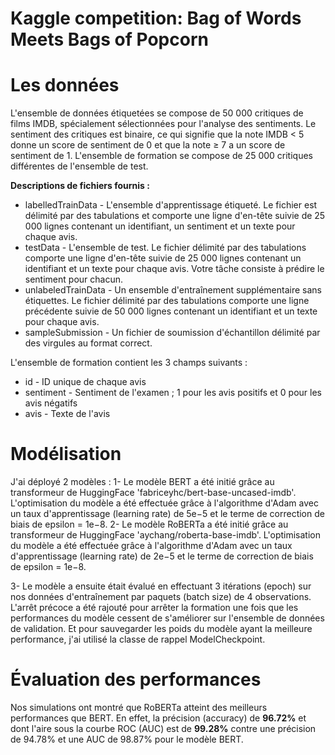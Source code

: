 # Kaggle competition: Bag of Words Meets Bags of Popcorn
# Les données
L'ensemble de données étiquetées se compose de 50 000 critiques de films IMDB, spécialement sélectionnées pour l'analyse des sentiments.
Le sentiment des critiques est binaire, ce qui signifie que la note IMDB < 5 donne un score de sentiment de 0 et que la note ≥ 7 a un score de sentiment de 1.
L'ensemble de formation se compose de 25 000 critiques différentes de l'ensemble de test.

**Descriptions de fichiers fournis :**
- labelledTrainData - L'ensemble d'apprentissage étiqueté. Le fichier est délimité par des tabulations et comporte une ligne d'en-tête suivie de 25 000 lignes contenant un identifiant, un sentiment et un texte pour chaque avis.
- testData - L'ensemble de test. Le fichier délimité par des tabulations comporte une ligne d'en-tête suivie de 25 000 lignes contenant un identifiant et un texte pour chaque avis. Votre tâche consiste à prédire le sentiment pour chacun. 
- unlabeledTrainData - Un ensemble d'entraînement supplémentaire sans étiquettes. Le fichier délimité par des tabulations comporte une ligne précédente suivie de 50 000 lignes contenant un identifiant et un texte pour chaque avis.
- sampleSubmission - Un fichier de soumission d'échantillon délimité par des virgules au format correct.

L'ensemble de formation contient les 3 champs suivants :

- id - ID unique de chaque avis
- sentiment - Sentiment de l'examen ; 1 pour les avis positifs et 0 pour les avis négatifs
- avis - Texte de l'avis

# Modélisation
J'ai déployé 2 modèles : 
1- Le modèle BERT a été initié grâce au transformeur de HuggingFace 'fabriceyhc/bert-base-uncased-imdb'.
L'optimisation du modèle a été effectuée grâce à l'algorithme d'Adam avec un taux d'apprentissage (learning rate) de 5e−5 et le terme de correction de biais de epsilon = 1e−8.
2- Le modèle RoBERTa a été initié grâce au transformeur de HuggingFace 'aychang/roberta-base-imdb'.
L'optimisation du modèle a été effectuée grâce à l'algorithme d'Adam avec un taux d'apprentissage (learning rate) de 2e−5 et le terme de correction de biais de epsilon = 1e−8.

3- Le modèle a ensuite était évalué en effectuant 3 itérations (epoch) sur nos données d'entraînement par paquets (batch size) de 4 observations.
L'arrêt précoce a été rajouté pour arrêter la formation une fois que les performances du modèle cessent de s'améliorer sur l'ensemble de données de validation.
Et pour sauvegarder les poids du modèle ayant la meilleure performance, j'ai utilisé la classe de rappel ModelCheckpoint.

# Évaluation des performances
Nos simulations ont montré que RoBERTa atteint des meilleurs performances que BERT. En effet, la précision (accuracy) de **96.72%** et dont l'aire
sous la courbe ROC (AUC) est de **99.28%** contre une précision de 94.78% et une AUC de  98.87% pour le modèle BERT.

